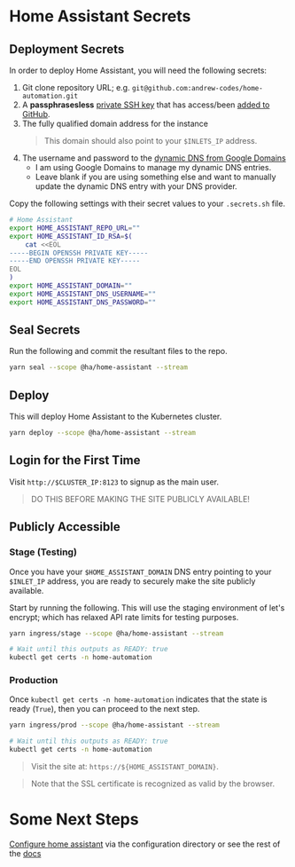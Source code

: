 # Home Assistant Secrets

## Deployment Secrets

In order to deploy Home Assistant, you will need the following secrets:

1. Git clone repository URL; e.g. `git@github.com:andrew-codes/home-automation.git`
1. A **passphrasesless** [private SSH key](https://docs.github.com/en/free-pro-team@latest/github/authenticating-to-github/generating-a-new-ssh-key-and-adding-it-to-the-ssh-agent#generating-a-new-ssh-key) that has access/been [added to GitHub](https://docs.github.com/en/free-pro-team@latest/github/authenticating-to-github/adding-a-new-ssh-key-to-your-github-account).
1. The fully qualified domain address for the instance
   > This domain should also point to your `$INLETS_IP` address.
1. The username and password to the [dynamic DNS from Google Domains](https://support.google.com/domains/answer/6147083?hl=en)
   - I am using Google Domains to manage my dynamic DNS entries.
   - Leave blank if you are using something else and want to manually update the dynamic DNS entry with your DNS provider.

Copy the following settings with their secret values to your `.secrets.sh` file.

```bash
# Home Assistant
export HOME_ASSISTANT_REPO_URL=""
export HOME_ASSISTANT_ID_RSA=$(
    cat <<EOL
-----BEGIN OPENSSH PRIVATE KEY-----
-----END OPENSSH PRIVATE KEY-----
EOL
)
export HOME_ASSISTANT_DOMAIN=""
export HOME_ASSISTANT_DNS_USERNAME=""
export HOME_ASSISTANT_DNS_PASSWORD=""
```

## Seal Secrets

Run the following and commit the resultant files to the repo.

```bash
yarn seal --scope @ha/home-assistant --stream
```

## Deploy

This will deploy Home Assistant to the Kubernetes cluster.

```bash
yarn deploy --scope @ha/home-assistant --stream
```

## Login for the First Time

Visit `http://$CLUSTER_IP:8123` to signup as the main user.

> DO THIS BEFORE MAKING THE SITE PUBLICLY AVAILABLE!

## Publicly Accessible

### Stage (Testing)

Once you have your `$HOME_ASSISTANT_DOMAIN` DNS entry pointing to your `$INLET_IP` address, you are ready to securely make the site publicly available.

Start by running the following. This will use the staging environment of let's encrypt; which has relaxed API rate limits for testing purposes.

```bash
yarn ingress/stage --scope @ha/home-assistant --stream

# Wait until this outputs as READY: true
kubectl get certs -n home-automation
```

### Production

Once `kubectl get certs -n home-automation` indicates that the state is ready (`True`), then you can proceed to the next step.

```bash
yarn ingress/prod --scope @ha/home-assistant --stream

# Wait until this outputs as READY: true
kubectl get certs -n home-automation
```

> Visit the site at: `https://${HOME_ASSISTANT_DOMAIN}`.

> Note that the SSL certificate is recognized as valid by the browser.

# Some Next Steps

[Configure home assistant](./configuration.md) via the configuration directory or see the rest of the [docs](./../README.md)

